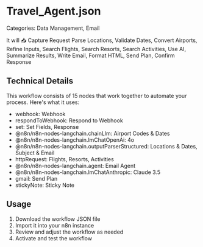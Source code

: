 # Travel_Agent.json

Categories: Data Management, Email

It will 📥 Capture Request Parse Locations, Validate Dates, Convert Airports, Refine Inputs, Search Flights, Search Resorts, Search Activities, Use AI, Summarize Results, Write Email, Format HTML, Send Plan, Confirm Response

## Technical Details

This workflow consists of 15 nodes that work together to automate your process. Here's what it uses:

- webhook: Webhook
- respondToWebhook: Respond to Webhook
- set: Set Fields, Response
- @n8n/n8n-nodes-langchain.chainLlm: Airport Codes & Dates
- @n8n/n8n-nodes-langchain.lmChatOpenAi: 4o
- @n8n/n8n-nodes-langchain.outputParserStructured: Locations & Dates, Subject & Email
- httpRequest: Flights, Resorts, Activities
- @n8n/n8n-nodes-langchain.agent: Email Agent
- @n8n/n8n-nodes-langchain.lmChatAnthropic: Claude 3.5
- gmail: Send Plan
- stickyNote: Sticky Note

## Usage

1. Download the workflow JSON file
2. Import it into your n8n instance
3. Review and adjust the workflow as needed
4. Activate and test the workflow

